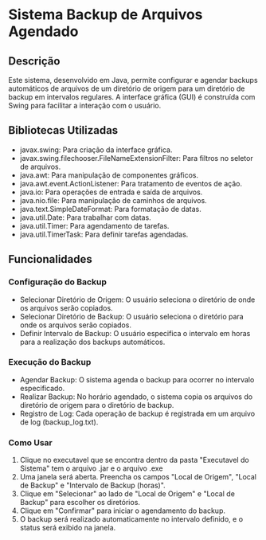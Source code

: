 # Sistema Backup de Arquivos Agendado

## Descrição
Este sistema, desenvolvido em Java, permite configurar e agendar backups automáticos de arquivos de um diretório de origem para um diretório de backup em intervalos regulares. A interface gráfica (GUI) é construída com Swing para facilitar a interação com o usuário.

## Bibliotecas Utilizadas
- javax.swing: Para criação da interface gráfica.
- javax.swing.filechooser.FileNameExtensionFilter: Para filtros no seletor de arquivos.
- java.awt: Para manipulação de componentes gráficos.
- java.awt.event.ActionListener: Para tratamento de eventos de ação.
- java.io: Para operações de entrada e saída de arquivos.
- java.nio.file: Para manipulação de caminhos de arquivos.
- java.text.SimpleDateFormat: Para formatação de datas.
- java.util.Date: Para trabalhar com datas.
- java.util.Timer: Para agendamento de tarefas.
- java.util.TimerTask: Para definir tarefas agendadas.

## Funcionalidades

### Configuração do Backup

- Selecionar Diretório de Origem: O usuário seleciona o diretório de onde os arquivos serão copiados.
- Selecionar Diretório de Backup: O usuário seleciona o diretório para onde os arquivos serão copiados.
- Definir Intervalo de Backup: O usuário especifica o intervalo em horas para a realização dos backups automáticos.

### Execução do Backup

- Agendar Backup: O sistema agenda o backup para ocorrer no intervalo especificado.
- Realizar Backup: No horário agendado, o sistema copia os arquivos do diretório de origem para o diretório de backup.
- Registro de Log: Cada operação de backup é registrada em um arquivo de log (backup_log.txt).

### Como Usar
1. Clique no executavel que se encontra dentro da pasta "Executavel do Sistema" tem o arquivo .jar e o arquivo .exe
2. Uma janela será aberta. Preencha os campos "Local de Origem", "Local de Backup" e "Intervalo de Backup (horas)".
3. Clique em "Selecionar" ao lado de "Local de Origem" e "Local de Backup" para escolher os diretórios.
4. Clique em "Confirmar" para iniciar o agendamento do backup.
5. O backup será realizado automaticamente no intervalo definido, e o status será exibido na janela.
